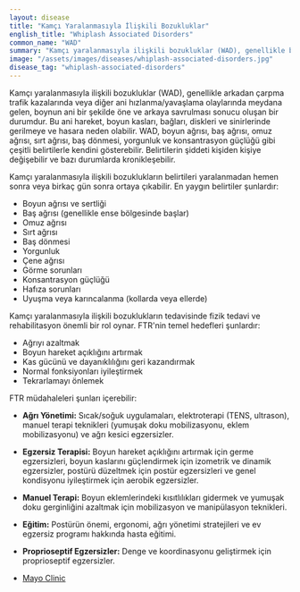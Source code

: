 ```yaml
---
layout: disease
title: "Kamçı Yaralanmasıyla İlişkili Bozukluklar"
english_title: "Whiplash Associated Disorders"
common_name: "WAD"
summary: "Kamçı yaralanmasıyla ilişkili bozukluklar (WAD), genellikle bir trafik kazası gibi ani bir hareketin neden olduğu boyun bölgesindeki bir yaralanmadır ve çeşitli belirtilerle kendini gösterir."
image: "/assets/images/diseases/whiplash-associated-disorders.jpg"
disease_tag: "whiplash-associated-disorders"
---
```





Kamçı yaralanmasıyla ilişkili bozukluklar (WAD), genellikle arkadan çarpma trafik kazalarında veya diğer ani hızlanma/yavaşlama olaylarında meydana gelen, boynun ani bir şekilde öne ve arkaya savrulması sonucu oluşan bir durumdur. Bu ani hareket, boyun kasları, bağları, diskleri ve sinirlerinde gerilmeye ve hasara neden olabilir. WAD, boyun ağrısı, baş ağrısı, omuz ağrısı, sırt ağrısı, baş dönmesi, yorgunluk ve konsantrasyon güçlüğü gibi çeşitli belirtilerle kendini gösterebilir. Belirtilerin şiddeti kişiden kişiye değişebilir ve bazı durumlarda kronikleşebilir.


Kamçı yaralanmasıyla ilişkili bozuklukların belirtileri yaralanmadan hemen sonra veya birkaç gün sonra ortaya çıkabilir. En yaygın belirtiler şunlardır:

*   Boyun ağrısı ve sertliği
*   Baş ağrısı (genellikle ense bölgesinde başlar)
*   Omuz ağrısı
*   Sırt ağrısı
*   Baş dönmesi
*   Yorgunluk
*   Çene ağrısı
*   Görme sorunları
*   Konsantrasyon güçlüğü
*   Hafıza sorunları
*   Uyuşma veya karıncalanma (kollarda veya ellerde)


Kamçı yaralanmasıyla ilişkili bozuklukların tedavisinde fizik tedavi ve rehabilitasyon önemli bir rol oynar. FTR'nin temel hedefleri şunlardır:

*   Ağrıyı azaltmak
*   Boyun hareket açıklığını artırmak
*   Kas gücünü ve dayanıklılığını geri kazandırmak
*   Normal fonksiyonları iyileştirmek
*   Tekrarlamayı önlemek

FTR müdahaleleri şunları içerebilir:

*   **Ağrı Yönetimi:** Sıcak/soğuk uygulamaları, elektroterapi (TENS, ultrason), manuel terapi teknikleri (yumuşak doku mobilizasyonu, eklem mobilizasyonu) ve ağrı kesici egzersizler.
*   **Egzersiz Terapisi:** Boyun hareket açıklığını artırmak için germe egzersizleri, boyun kaslarını güçlendirmek için izometrik ve dinamik egzersizler, postürü düzeltmek için postür egzersizleri ve genel kondisyonu iyileştirmek için aerobik egzersizler.
*   **Manuel Terapi:** Boyun eklemlerindeki kısıtlılıkları gidermek ve yumuşak doku gerginliğini azaltmak için mobilizasyon ve manipülasyon teknikleri.
*   **Eğitim:** Postürün önemi, ergonomi, ağrı yönetimi stratejileri ve ev egzersiz programı hakkında hasta eğitimi.
*   **Proprioseptif Egzersizler:** Denge ve koordinasyonu geliştirmek için proprioseptif egzersizler.


*   [Mayo Clinic](https://www.mayoclinic.org/diseases-conditions/whiplash/symptoms-causes/syc-20378921)

